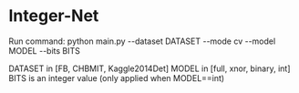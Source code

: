 # Integer-Net
Run command:
python main.py --dataset DATASET --mode cv --model MODEL --bits BITS

DATASET in [FB, CHBMIT, Kaggle2014Det]
MODEL in [full, xnor, binary, int]
BITS is an integer value (only applied when MODEL==int)
